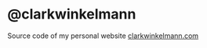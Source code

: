 # @clarkwinkelmann

Source code of my personal website [clarkwinkelmann.com](https://clarkwinkelmann.com/)
